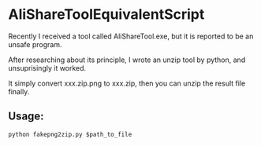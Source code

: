 # AliShareToolEquivalentScript

Recently I received a tool called AliShareTool.exe, but it is reported to be an unsafe program.

After researching about its principle, I wrote an unzip tool by python, and unsuprisingly it worked.

It simply convert xxx.zip.png to xxx.zip, then you can unzip the result file finally.

## Usage:
`python fakepng2zip.py $path_to_file`

